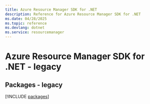```yaml
---
title: Azure Resource Manager SDK for .NET
description: Reference for Azure Resource Manager SDK for .NET
ms.date: 04/28/2025
ms.topic: reference
ms.devlang: dotnet
ms.service: resourcemanager
---
```

# Azure Resource Manager SDK for .NET - legacy
## Packages - legacy
[!INCLUDE [packages](resource-manager-index.md)]